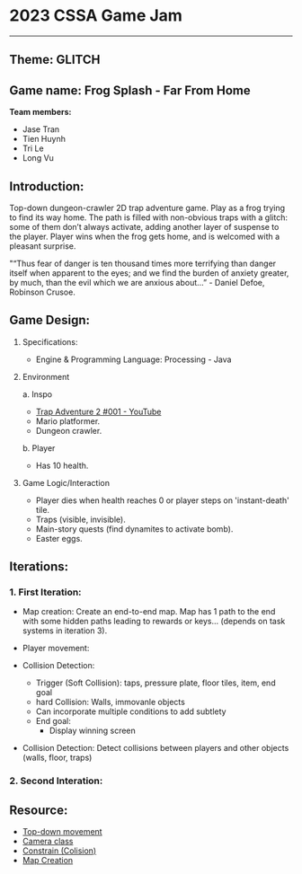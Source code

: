 # 2023 CSSA Game Jam

---

## Theme: GLITCH

## Game name: Frog Splash - Far From Home

**Team members:**

- Jase Tran
- Tien Huynh
- Tri Le
- Long Vu

## Introduction:

Top-down dungeon-crawler 2D trap adventure game. Play as a frog trying to find its way home. The path is filled with non-obvious traps with a glitch: some of them don’t always activate, adding another layer of suspense to the player. Player wins when the frog gets home, and is welcomed with a pleasant surprise.

"“Thus fear of danger is ten thousand times more terrifying than danger itself when apparent to the eyes; and we find the burden of anxiety greater, by much, than the evil which we are anxious about...” - Daniel Defoe, Robinson Crusoe.


## Game Design:

1. Specifications:

    - Engine & Programming Language: Processing - Java

2. Environment

    a. Inspo
     - [Trap Adventure 2 #001 - YouTube](https://www.youtube.com/watch?v=C1ObitoLwhM)
     - Mario platformer.
     - Dungeon crawler.

    b. Player 
      - Has 10 health.

3. Game Logic/Interaction
   - Player dies when health reaches 0 or player steps on 'instant-death' tile.
   - Traps (visible, invisible).
   - Main-story quests (find dynamites to activate bomb).
   - Easter eggs.

## Iterations:

### 1. First Iteration: ###

- Map creation: Create an end-to-end map. Map has 1 path to the end with some hidden paths leading to rewards or keys… (depends on task systems in iteration 3).
- Player movement:
- Collision Detection:
    - Trigger (Soft Collision): taps, pressure plate, floor tiles, item, end goal
    - hard Collision: Walls, immovanle objects
    - Can incorporate multiple conditions to add subtlety
    - End goal: 
        - Display winning screen
    
- Collision Detection: Detect collisions between players and other objects (walls, floor, traps)


### 2. Second Interation: ###
## Resource:

- [Top-down movement](https://discourse.processing.org/t/top-down-game-template/22770)
- [Camera class](https://processing.org/reference/camera_.html)
- [Constrain (Colision)](https://processing.org/examples/constrain.html)
- [Map Creation](https://openprocessing.org/sketch/1627352)

